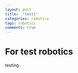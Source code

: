 ```yaml
---
layout: post
title:  "test1"
categories: robotics
tags: robotics
comments: true
---
```


# For test robotics
testing..